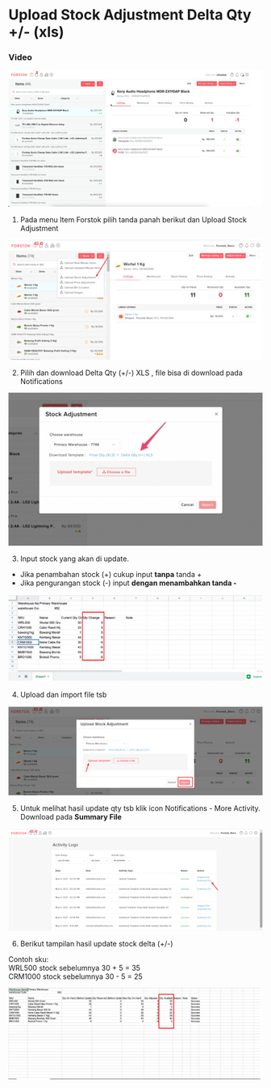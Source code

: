 # Upload Stock Adjustment Delta Qty +/- \(xls\)

### Video

![](../../.gitbook/assets/upload-stock-adjustment-delta-qty.gif)



1. Pada menu Item Forstok pilih tanda panah berikut dan Upload Stock Adjustment

![](../../.gitbook/assets/image%20%28316%29.png)

2. Pilih dan download Delta Qty \(+/-\) XLS , file bisa di download pada Notifications

![](../../.gitbook/assets/screen-shot-2021-03-31-at-4.07.46-pm.png)

3. Input stock yang akan di update.

* Jika penambahan stock \(+\) cukup input **tanpa** tanda +
* Jika pengurangan stock \(-\) input **dengan menambahkan tanda -**

![](../../.gitbook/assets/image%20%28314%29.png)

4. Upload dan import file tsb

![](../../.gitbook/assets/image%20%28321%29.png)



5.  Untuk melihat hasil update qty tsb klik icon Notifications - More Activity. Download pada **Summary File**

![](../../.gitbook/assets/image%20%28318%29.png)

6. Berikut tampilan hasil update stock delta \(+/-\)

Contoh sku:  
WRL500 stock sebelumnya 30 + 5 = 35  
CRM1000 stock sebelumnya 30 - 5 = 25

![](../../.gitbook/assets/image%20%28322%29.png)




